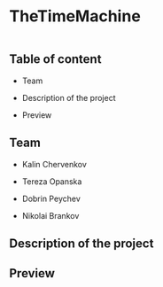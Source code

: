 # TheTimeMachine

<img src="">

## Table of content

* Team

* Description of the project

* Preview


## Team

* Kalin Chervenkov

* Tereza Opanska

* Dobrin Peychev

* Nikolai Brankov


## Description of the project



## Preview


<img src="">